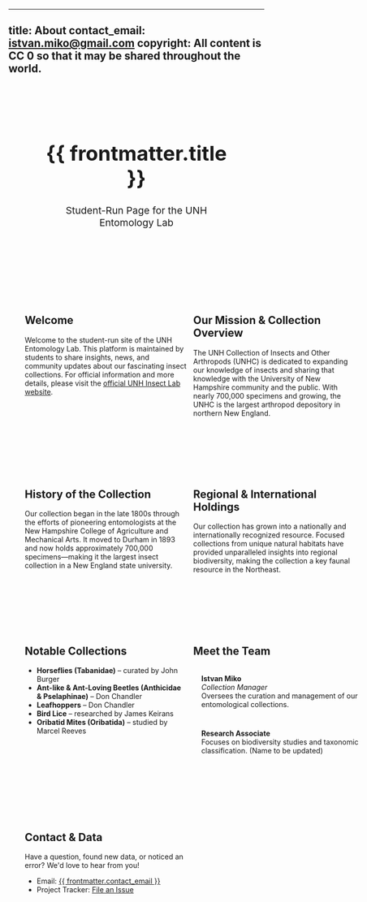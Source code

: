 

---
title: About
contact_email: istvan.miko@gmail.com
copyright: All content is CC 0 so that it may be shared throughout the world.
---

<div :key="$route.path">

<!-- About Page Header (Matching Home Page) -->
<div class="homepage-header">
  <div class="header-box">
    <h1 class="title">{{ frontmatter.title }}</h1>
    <p class="subtitle">Student-Run Page for the UNH Entomology Lab</p>
  </div>
</div>

<!-- Content Grid Container -->
<div class="grid">

  <!-- Welcome Section -->
  <div class="info-box">
    <h2 class="text-2xl font-bold mb-2">Welcome</h2>
    <p class="mb-4">
      Welcome to the student-run site of the UNH Entomology Lab. This platform is maintained by students to share insights, news, and community updates about our fascinating insect collections. For official information and more details, please visit the 
      <a href="https://colsa.unh.edu/unh-collections/insects-other-arthropods" class="text-blue-600 hover:underline">official UNH Insect Lab website</a>.
    </p>
  </div>

  <!-- Our Mission & Collection Overview -->
  <div class="info-box">
    <h2 class="text-2xl font-bold mb-2">Our Mission & Collection Overview</h2>
    <p class="mb-4">
      The UNH Collection of Insects and Other Arthropods (UNHC) is dedicated to expanding our knowledge of insects and sharing that knowledge with the University of New Hampshire community and the public. With nearly 700,000 specimens and growing, the UNHC is the largest arthropod depository in northern New England.
    </p>
  </div>

  <!-- History of the Collection -->
  <div class="info-box">
    <h2 class="text-2xl font-bold mb-2">History of the Collection</h2>
    <p class="mb-4">
      Our collection began in the late 1800s through the efforts of pioneering entomologists at the New Hampshire College of Agriculture and Mechanical Arts. It moved to Durham in 1893 and now holds approximately 700,000 specimens—making it the largest insect collection in a New England state university.
    </p>
  </div>

  <!-- Regional & International Holdings -->
  <div class="info-box">
    <h2 class="text-2xl font-bold mb-2">Regional & International Holdings</h2>
    <p class="mb-4">
      Our collection has grown into a nationally and internationally recognized resource. Focused collections from unique natural habitats have provided unparalleled insights into regional biodiversity, making the collection a key faunal resource in the Northeast.
    </p>
  </div>

  <!-- Notable Collections -->
  <div class="info-box">
    <h2 class="text-2xl font-bold mb-2">Notable Collections</h2>
    <ul class="list-disc list-inside mb-4">
      <li><strong>Horseflies (Tabanidae)</strong> – curated by John Burger</li>
      <li><strong>Ant-like & Ant-Loving Beetles (Anthicidae & Pselaphinae)</strong> – Don Chandler</li>
      <li><strong>Leafhoppers</strong> – Don Chandler</li>
      <li><strong>Bird Lice</strong> – researched by James Keirans</li>
      <li><strong>Oribatid Mites (Oribatida)</strong> – studied by Marcel Reeves</li>
    </ul>
  </div>

  <!-- Meet the Team -->
  <div class="info-box">
    <h2 class="text-2xl font-bold mb-2">Meet the Team</h2>
    <div class="team-card">
      <strong>Istvan Miko</strong><br>
      <em>Collection Manager</em><br>
      Oversees the curation and management of our entomological collections.
    </div>
    <div class="team-card">
      <strong>Research Associate</strong><br>
      Focuses on biodiversity studies and taxonomic classification. (Name to be updated)
    </div>
  </div>

  <!-- Contact & Data Section -->
  <div class="info-box">
    <h2 class="text-2xl font-bold mb-2">Contact & Data</h2>
    <p class="mb-4">
      Have a question, found new data, or noticed an error? We'd love to hear from you!
    </p>
    <ul class="list-disc list-inside mb-4">
      <li>Email: <a href="mailto:{{ frontmatter.contact_email }}" class="text-blue-600 hover:underline">{{ frontmatter.contact_email }}</a></li>
      <li>Project Tracker: <a href="https://github.com/our/project/tracker" class="text-blue-600 hover:underline">File an Issue</a></li>
    </ul>
  </div>

</div> <!-- End Grid Container -->

<!-- Styles for About Page -->
<style>
/* Header Styling */
.homepage-header {
  display: flex;
  justify-content: center;
  padding: 2rem 1rem;
}

.header-box {
  width: 80%;
  padding: 1.5rem;
  background: var(--color-base-muted);
  border: 4px solid var(--color-base-border);
  border-radius: 12px;
  box-shadow: var(--shadow-md);
  text-align: center;
}

.title {
  font-size: 2.5rem;
  font-weight: bold;
}

.subtitle {
  font-size: 1.2rem;
  color: var(--color-secondary);
}

/* Grid Container */
.grid {
  max-width: 1200px;
  margin: 2rem auto;
  display: grid;
  grid-template-columns: repeat(2, minmax(300px, 1fr)); /* Prevents boxes from shrinking */
  gap: 2rem;
  flex-wrap: wrap; /* Ensures responsiveness */
}

/* Info Box Styling */
.info-box {
  background: linear-gradient(135deg, var(--neutral-bg), var(--color-base-muted));
  border: 4px solid var(--color-base-border);
  border-radius: 12px;
  padding: 2rem;
  box-shadow: var(--shadow-md);
  min-width: 320px; /* Prevents squishing */
}

/* Team Member Cards */
.team-card {
  background-color: var(--color-base-background);
  padding: 1rem;
  border-radius: 8px;
  border: 1px solid var(--color-base-border);
  margin: 0.5rem 0;
  min-width: 320px; /* Ensures cards stay readable */
}

/* Open Access Box */
.open-access-box {
  background-color: var(--color-base-muted);
  padding: 1rem;
  border-radius: 8px;
  border: 1px solid var(--color-base-border);
  min-width: 320px; /* Prevents collapse */
}
</style>

</div>
